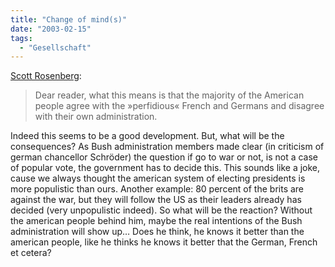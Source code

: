 ```yaml
---
title: "Change of mind(s)"
date: "2003-02-15"
tags:
  - "Gesellschaft"
---
```


[Scott Rosenberg](http://blogs.salon.com/0000014/2003/02/14.html#a306 "Scott Rosenberg's Links & Comment"):

> Dear reader, what this means is that the majority of the American people agree with the »perfidious« French and Germans and disagree with their own administration.

Indeed this seems to be a good development. But, what will be the consequences? As Bush administration members made clear (in criticism of german chancellor Schröder) the question if go to war or not, is not a case of popular vote, the government has to decide this. This sounds like a joke, cause we always thought the american system of electing presidents is more populistic than ours. Another example: 80 percent of the brits are against the war, but they will follow the US as their leaders already has decided (very unpopulistic indeed). So what will be the reaction? Without the american people behind him, maybe the real intentions of the Bush administration will show up… Does he think, he knows it better than the american people, like he thinks he knows it better that the German, French et cetera?
